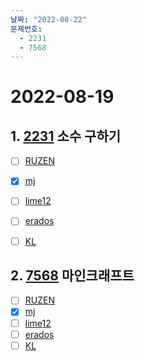 ```yaml
---
날짜: "2022-08-22"
문제번호: 
  - 2231
  - 7568
---
```


# 2022-08-19

## 1. [2231](https://www.acmicpc.net/problem/2231) 소수 구하기

- [ ] [RUZEN](./2231_RUZEN.md)
- [X] [mj](./2231_mj.md)
- [ ] [lime12](./2231_lime12.md)
- [ ] [erados](./2231_erados.md)
- [ ] [KL](./2231_KL.md)


## 2. [7568](https://www.acmicpc.net/problem/7568) 마인크래프트


- [ ] [RUZEN](./7568_RUZEN.md)
- [X] [mj](./7568_mj.md)
- [ ] [lime12](./7568_lime12.md)
- [ ] [erados](./7568_erados.md)
- [ ] [KL](./7568_KL.md)
